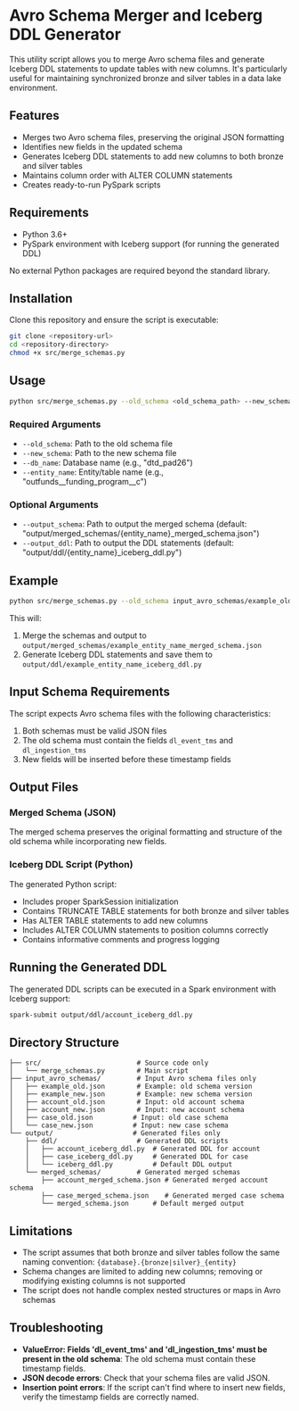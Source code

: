 # Avro Schema Merger and Iceberg DDL Generator

This utility script allows you to merge Avro schema files and generate Iceberg DDL statements to update tables with new columns. It's particularly useful for maintaining synchronized bronze and silver tables in a data lake environment.

## Features

- Merges two Avro schema files, preserving the original JSON formatting
- Identifies new fields in the updated schema
- Generates Iceberg DDL statements to add new columns to both bronze and silver tables
- Maintains column order with ALTER COLUMN statements
- Creates ready-to-run PySpark scripts

## Requirements

- Python 3.6+
- PySpark environment with Iceberg support (for running the generated DDL)

No external Python packages are required beyond the standard library.

## Installation

Clone this repository and ensure the script is executable:

```bash
git clone <repository-url>
cd <repository-directory>
chmod +x src/merge_schemas.py
```

## Usage

```bash
python src/merge_schemas.py --old_schema <old_schema_path> --new_schema <new_schema_path> --db_name <database_name> --entity_name <entity_name>
```

### Required Arguments

- `--old_schema`: Path to the old schema file
- `--new_schema`: Path to the new schema file
- `--db_name`: Database name (e.g., "dtd_pad26")
- `--entity_name`: Entity/table name (e.g., "outfunds__funding_program__c")

### Optional Arguments

- `--output_schema`: Path to output the merged schema (default: "output/merged_schemas/{entity_name}_merged_schema.json")
- `--output_ddl`: Path to output the DDL statements (default: "output/ddl/{entity_name}_iceberg_ddl.py")

## Example

```bash
python src/merge_schemas.py --old_schema input_avro_schemas/example_old.json --new_schema input_avro_schemas/example_new.json --db_name example_db --entity_name example_entity_name
```

This will:
1. Merge the schemas and output to `output/merged_schemas/example_entity_name_merged_schema.json`
2. Generate Iceberg DDL statements and save them to `output/ddl/example_entity_name_iceberg_ddl.py`

## Input Schema Requirements

The script expects Avro schema files with the following characteristics:

1. Both schemas must be valid JSON files
2. The old schema must contain the fields `dl_event_tms` and `dl_ingestion_tms`
3. New fields will be inserted before these timestamp fields

## Output Files

### Merged Schema (JSON)

The merged schema preserves the original formatting and structure of the old schema while incorporating new fields.

### Iceberg DDL Script (Python)

The generated Python script:
- Includes proper SparkSession initialization
- Contains TRUNCATE TABLE statements for both bronze and silver tables
- Has ALTER TABLE statements to add new columns
- Includes ALTER COLUMN statements to position columns correctly
- Contains informative comments and progress logging

## Running the Generated DDL

The generated DDL scripts can be executed in a Spark environment with Iceberg support:

```bash
spark-submit output/ddl/account_iceberg_ddl.py
```

## Directory Structure

```
├── src/                        # Source code only
│   └── merge_schemas.py        # Main script
├── input_avro_schemas/         # Input Avro schema files only
│   ├── example_old.json        # Example: old schema version
│   ├── example_new.json        # Example: new schema version
│   ├── account_old.json        # Input: old account schema
│   ├── account_new.json        # Input: new account schema
│   ├── case_old.json          # Input: old case schema
│   └── case_new.json          # Input: new case schema
└── output/                    # Generated files only
    ├── ddl/                    # Generated DDL scripts
    │   ├── account_iceberg_ddl.py  # Generated DDL for account
    │   ├── case_iceberg_ddl.py     # Generated DDL for case
    │   └── iceberg_ddl.py          # Default DDL output
    └── merged_schemas/         # Generated merged schemas
        ├── account_merged_schema.json # Generated merged account schema
        ├── case_merged_schema.json    # Generated merged case schema
        └── merged_schema.json      # Default merged output
```

## Limitations

- The script assumes that both bronze and silver tables follow the same naming convention: `{database}.{bronze|silver}_{entity}`
- Schema changes are limited to adding new columns; removing or modifying existing columns is not supported
- The script does not handle complex nested structures or maps in Avro schemas

## Troubleshooting

- **ValueError: Fields 'dl_event_tms' and 'dl_ingestion_tms' must be present in the old schema**: The old schema must contain these timestamp fields.
- **JSON decode errors**: Check that your schema files are valid JSON.
- **Insertion point errors**: If the script can't find where to insert new fields, verify the timestamp fields are correctly named.